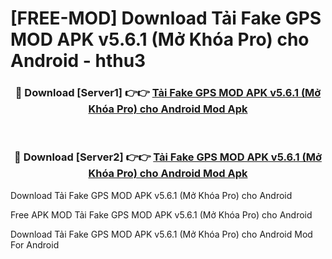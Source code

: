 # [FREE-MOD] Download Tải Fake GPS MOD APK v5.6.1 (Mở Khóa Pro) cho Android - hthu3


<div align="center">
<h3>🔴 Download [Server1] 👉👉 <a href="https://apk-comot.site?title=Tải_Fake_GPS_MOD_APK_v5.6.1_(Mở_Khóa_Pro)_cho_Android">Tải Fake GPS MOD APK v5.6.1 (Mở Khóa Pro) cho Android Mod Apk</a></h3><br>

<h3>🔴 Download [Server2] 👉👉 <a href="https://apk-comot.site?title=Tải_Fake_GPS_MOD_APK_v5.6.1_(Mở_Khóa_Pro)_cho_Android">Tải Fake GPS MOD APK v5.6.1 (Mở Khóa Pro) cho Android Mod Apk</a></h3>
</div>



Download Tải Fake GPS MOD APK v5.6.1 (Mở Khóa Pro) cho Android 

Free APK MOD Tải Fake GPS MOD APK v5.6.1 (Mở Khóa Pro) cho Android 

Download Tải Fake GPS MOD APK v5.6.1 (Mở Khóa Pro) cho Android Mod For Android
